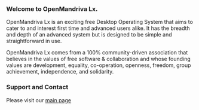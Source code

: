 ### Welcome to OpenMandriva Lx.
OpenMandriva Lx is an exciting free Desktop Operating System that aims to cater to and interest first time and advanced users alike. It has the breadth and depth of an advanced system but is designed to be simple and straightforward in use.

OpenMandriva Lx comes from a 100% community-driven association that believes in the values of free software & collaboration and whose founding values are development, equality, co-operation, openness, freedom, group achievement, independence, and solidarity.

### Support and Contact
Please visit our [main page](https://www.openmandriva.org)
